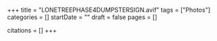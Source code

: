 +++
title = "LONETREEPHASE4DUMPSTERSIGN.avif"
tags = ["Photos"]
categories = []
startDate = ""
draft = false
pages = []

citations = []
+++
